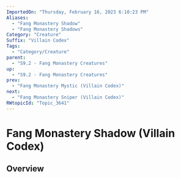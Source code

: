 ```yaml
---
ImportedOn: "Thursday, February 16, 2023 6:10:23 PM"
Aliases:
  - "Fang Monastery Shadow"
  - "Fang Monastery Shadows"
Category: "Creature"
Suffix: "Villain Codex"
Tags:
  - "Category/Creature"
parent:
  - "S9.2 - Fang Monastery Creatures"
up:
  - "S9.2 - Fang Monastery Creatures"
prev:
  - "Fang Monastery Mystic (Villain Codex)"
next:
  - "Fang Monastery Sniper (Villain Codex)"
RWtopicId: "Topic_3641"
---
```

# Fang Monastery Shadow (Villain Codex)
## Overview
